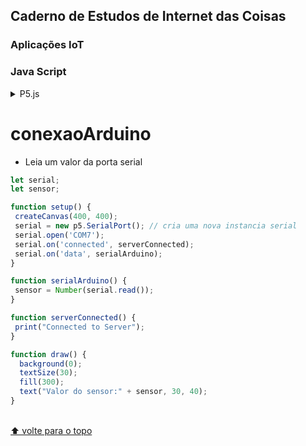 
## Caderno de Estudos de Internet das Coisas
### Aplicações IoT

### Java Script 

<details>
<summary>P5.js</summary>
* [`conexão com arduino`](#conexaoArduino)
</details>

# conexaoArduino

- Leia um valor da porta serial 
```js
let serial;
let sensor;

function setup() {  
 createCanvas(400, 400);
 serial = new p5.SerialPort(); // cria uma nova instancia serial
 serial.open('COM7');
 serial.on('connected', serverConnected);
 serial.on('data', serialArduino);   
}

function serialArduino() {
 sensor = Number(serial.read());
}

function serverConnected() {
 print("Connected to Server");
}

function draw() {
  background(0);
  textSize(30);
  fill(300);
  text("Valor do sensor:" + sensor, 30, 40);
}
```
</details>

<br>[⬆ volte para o topo](#contents)
